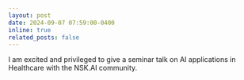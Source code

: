 ```yaml
---
layout: post
date: 2024-09-07 07:59:00-0400
inline: true
related_posts: false
---
```


I am excited and privileged to give a seminar talk on AI applications in Healthcare with the NSK.AI community.

<!-- A simple inline announcement with Markdown emoji! :sparkles: :smile: -->
